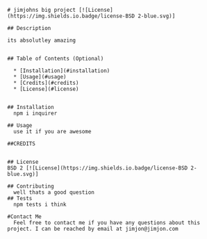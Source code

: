 
    # jimjohns big project [![License](https://img.shields.io.badge/license-BSD 2-blue.svg)]

    ## Description 

    its absolutley amazing


    ## Table of Contents (Optional)

      * [Installation](#installation)
      * [Usage](#usage)
      * [Credits](#credits)
      * [License](#license)


    ## Installation
      npm i inquirer

    ## Usage 
      use it if you are awesome

    ##CREDITS
      

    ## License
    BSD 2 [![License](https://img.shields.io.badge/license-BSD 2-blue.svg)]

    ## Contributing
      well thats a good question
    ## Tests
      npm tests i think

    #Contact Me
      Feel free to contact me if you have any questions about this project. I can be reached by email at jimjon@jimjon.com

